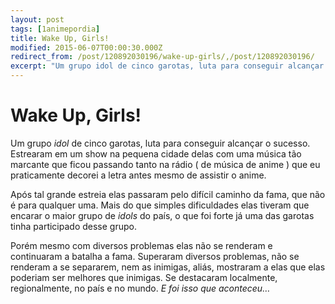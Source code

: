 ```yaml
---
layout: post
tags: [1animepordia]
title: Wake Up, Girls!
modified: 2015-06-07T00:00:30.000Z
redirect_from: /post/120892030196/wake-up-girls/,/post/120892030196/
excerpt: "Um grupo idol de cinco garotas, luta para conseguir alcançar o sucesso. Estrearam em um show na pequena cidade delas com uma música tão marcante que praticamente decorei a letra."
---
```


Wake Up, Girls!
===============

Um grupo *idol* de cinco garotas, luta para conseguir alcançar
o sucesso. Estrearam em um show na pequena cidade delas com uma música
tão marcante que ficou passando tanto na rádio ( de música de anime )
que eu praticamente decorei a letra antes mesmo de assistir o anime.

Após tal grande estreia elas passaram pelo difícil caminho da fama, que
não é para qualquer uma. Mais do que simples dificuldades elas tiveram
que encarar o maior grupo de *idols* do país, o que foi forte já uma das
garotas tinha participado desse grupo.

Porém mesmo com diversos problemas elas não se renderam e continuaram a
batalha a fama. Superaram diversos problemas, não se renderam a se
separarem, nem as inimigas, aliás, mostraram a elas que elas poderiam
ser melhores que inimigas. Se destacaram localmente, regionalmente, no
país e no mundo. *E foi isso que aconteceu…*


